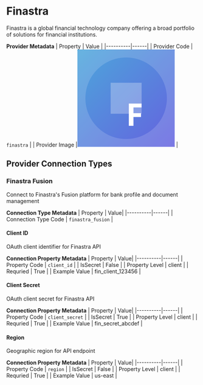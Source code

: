 # Finastra
Finastra is a global financial technology company offering a broad portfolio of solutions for financial institutions.

**Provider Metadata**
| Property | Value |
|----------|------|
| Provider Code | `finastra` |
| Provider Image |![Finastra Provider Small Image](./images/finastra_small.png) |

## Provider Connection Types

### Finastra Fusion
Connect to Finastra's Fusion platform for bank profile and document management

**Connection Type Metadata**
| Property | Value|
|----------|------|
| Connection Type Code | `finastra_fusion` |

#### Client ID
OAuth client identifier for Finastra API

**Connection Property Metadata**
| Property | Value|
|----------|------|
| Property Code | `client_id` |
| IsSecret | False |
| Property Level | client |
| Requried | True |
| Example Value | fin_client_123456 |

#### Client Secret
OAuth client secret for Finastra API

**Connection Property Metadata**
| Property | Value|
|----------|------|
| Property Code | `client_secret` |
| IsSecret | True |
| Property Level | client |
| Requried | True |
| Example Value | fin_secret_abcdef |

#### Region
Geographic region for API endpoint

**Connection Property Metadata**
| Property | Value|
|----------|------|
| Property Code | `region` |
| IsSecret | False |
| Property Level | client |
| Requried | True |
| Example Value | us-east |



